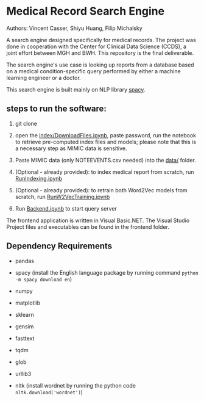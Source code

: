 # Medical Record Search Engine

Authors: Vincent Casser, Shiyu Huang, Filip Michalsky

A search engine designed specifically for medical records. The project was done in cooperation with the Center for Clinical Data Science (CCDS), a joint effort between MGH and BWH. This repository is the final deliverable.

The search engine's use case is looking up reports from a database based on a medical condition-specific query performed by either a machine learning engineer or a doctor. 

This search engine is built mainly on NLP library [spacy](https://spacy.io/).

## steps to run the software:

1. git clone 

2. open the [index/DownloadFiles.ipynb](index/DownloadFiles.ipynb), paste password, run the notebook to retrieve pre-computed index files and models; please note that this is a necessary step as MIMIC data is sensitive.

3. Paste MIMIC data (only NOTEEVENTS.csv needed) into the [data/](data) folder.

4. (Optional - already provided): to index medical report from scratch, run [RunIndexing.ipynb](RunIndexing.ipynb)

5. (Optional - already provided): to retrain both Word2Vec models from scratch, run [RunW2VecTraining.ipynb](RunW2VecTraining.ipynb)

6. Run [Backend.ipynb](Backend.ipynb) to start query server

The frontend application is written in Visual Basic.NET. The Visual Studio Project files and executables can be found in the frontend folder.

## Dependency Requirements
- pandas

- spacy (install the English language package by running command ```python -m spacy download en```)

- numpy

- matplotlib

- sklearn

- gensim

- fasttext

- tqdm

- glob

- urllib3

- nltk (install wordnet by running the python code ```nltk.download('wordnet')```)

